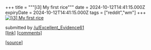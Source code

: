 +++
title = """[i3] My first rice"""
date = 2024-10-12T14:41:15.000Z
expiryDate = 2024-10-12T14:41:15.000Z
tags = ["reddit","wm"]
+++
[![[i3] My first rice](https://a.thumbs.redditmedia.com/JMc6TR_VYpGjD9ad8BCKOwYj12mekbhwMTTuUBre9Q4.jpg "[i3] My first rice")](https://www.reddit.com/r/unixporn/comments/1g21l14/i3_my_first_rice/)

submitted by [/u/Excellent\_Evidence61](https://www.reddit.com/user/Excellent_Evidence61)  
[\[link\]](https://www.reddit.com/gallery/1g21l14) [\[comments\]](https://www.reddit.com/r/unixporn/comments/1g21l14/i3_my_first_rice/)

[[source]](https://www.reddit.com/r/unixporn/comments/1g21l14/i3_my_first_rice/)
